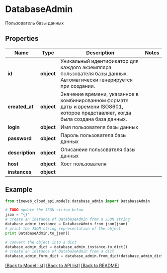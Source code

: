 # DatabaseAdmin

Пользователь базы данных

## Properties
Name | Type | Description | Notes
------------ | ------------- | ------------- | -------------
**id** | **object** | Уникальный идентификатор для каждого экземпляра пользователя базы данных. Автоматически генерируется при создании. | 
**created_at** | **object** | Значение времени, указанное в комбинированном формате даты и времени ISO8601, которое представляет, когда была создана база данных. | 
**login** | **object** | Имя пользователя базы данных | 
**password** | **object** | Пароль пользователя базы данных | 
**description** | **object** | Описанеие пользователя базы данных | 
**host** | **object** | Хост пользователя | 
**instances** | **object** |  | 

## Example

```python
from timeweb_cloud_api.models.database_admin import DatabaseAdmin

# TODO update the JSON string below
json = "{}"
# create an instance of DatabaseAdmin from a JSON string
database_admin_instance = DatabaseAdmin.from_json(json)
# print the JSON string representation of the object
print DatabaseAdmin.to_json()

# convert the object into a dict
database_admin_dict = database_admin_instance.to_dict()
# create an instance of DatabaseAdmin from a dict
database_admin_form_dict = database_admin.from_dict(database_admin_dict)
```
[[Back to Model list]](../README.md#documentation-for-models) [[Back to API list]](../README.md#documentation-for-api-endpoints) [[Back to README]](../README.md)


